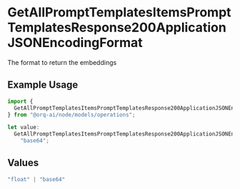 # GetAllPromptTemplatesItemsPromptTemplatesResponse200ApplicationJSONEncodingFormat

The format to return the embeddings

## Example Usage

```typescript
import {
  GetAllPromptTemplatesItemsPromptTemplatesResponse200ApplicationJSONEncodingFormat,
} from "@orq-ai/node/models/operations";

let value:
  GetAllPromptTemplatesItemsPromptTemplatesResponse200ApplicationJSONEncodingFormat =
    "base64";
```

## Values

```typescript
"float" | "base64"
```